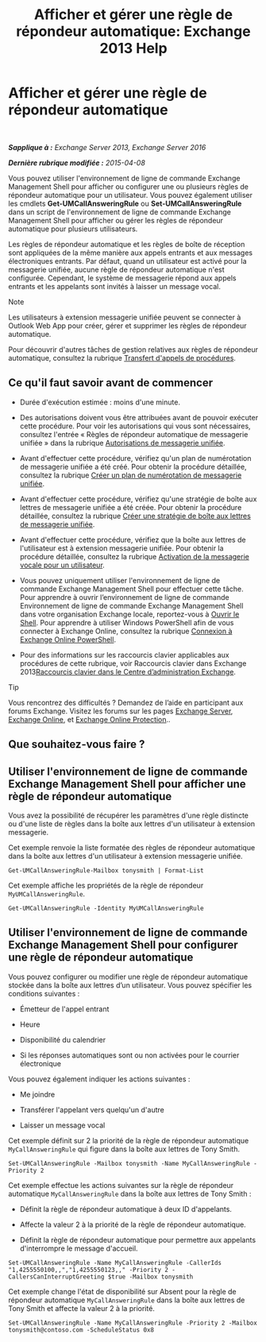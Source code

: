 ﻿---
title: 'Afficher et gérer une règle de répondeur automatique: Exchange 2013 Help'
TOCTitle: Afficher et gérer une règle de répondeur automatique
ms:assetid: de6d9fa1-7878-49a9-bddb-e3317d94f4d8
ms:mtpsurl: https://technet.microsoft.com/fr-fr/library/Dn140251(v=EXCHG.150)
ms:contentKeyID: 54652741
ms.date: 05/23/2018
mtps_version: v=EXCHG.150
ms.translationtype: MT
---

# Afficher et gérer une règle de répondeur automatique

 

_**Sapplique à :** Exchange Server 2013, Exchange Server 2016_

_**Dernière rubrique modifiée :** 2015-04-08_

Vous pouvez utiliser l'environnement de ligne de commande Exchange Management Shell pour afficher ou configurer une ou plusieurs règles de répondeur automatique pour un utilisateur. Vous pouvez également utiliser les cmdlets **Get-UMCallAnsweringRule** ou **Set-UMCallAnsweringRule** dans un script de l'environnement de ligne de commande Exchange Management Shell pour afficher ou gérer les règles de répondeur automatique pour plusieurs utilisateurs.

Les règles de répondeur automatique et les règles de boîte de réception sont appliquées de la même manière aux appels entrants et aux messages électroniques entrants. Par défaut, quand un utilisateur est activé pour la messagerie unifiée, aucune règle de répondeur automatique n'est configurée. Cependant, le système de messagerie répond aux appels entrants et les appelants sont invités à laisser un message vocal.

> [!NOTE]
> Les utilisateurs à extension messagerie unifiée peuvent se connecter à Outlook Web App pour créer, gérer et supprimer les règles de répondeur automatique.


Pour découvrir d'autres tâches de gestion relatives aux règles de répondeur automatique, consultez la rubrique [Transfert d'appels de procédures](https://docs.microsoft.com/fr-fr/exchange/voice-mail-unified-messaging/set-up-client-voice-mail-features/forwarding-calls-procedures).

## Ce qu'il faut savoir avant de commencer

  - Durée d'exécution estimée : moins d'une minute.

  - Des autorisations doivent vous être attribuées avant de pouvoir exécuter cette procédure. Pour voir les autorisations qui vous sont nécessaires, consultez l'entrée « Règles de répondeur automatique de messagerie unifiée » dans la rubrique [Autorisations de messagerie unifiée](unified-messaging-permissions-exchange-2013-help.md).

  - Avant d'effectuer cette procédure, vérifiez qu'un plan de numérotation de messagerie unifiée a été créé. Pour obtenir la procédure détaillée, consultez la rubrique [Créer un plan de numérotation de messagerie unifiée](https://docs.microsoft.com/fr-fr/exchange/voice-mail-unified-messaging/connect-voice-mail-system/create-um-dial-plan).

  - Avant d'effectuer cette procédure, vérifiez qu'une stratégie de boîte aux lettres de messagerie unifiée a été créée. Pour obtenir la procédure détaillée, consultez la rubrique [Créer une stratégie de boîte aux lettres de messagerie unifiée](create-a-um-mailbox-policy-exchange-2013-help.md).

  - Avant d'effectuer cette procédure, vérifiez que la boîte aux lettres de l'utilisateur est à extension messagerie unifiée. Pour obtenir la procédure détaillée, consultez la rubrique [Activation de la messagerie vocale pour un utilisateur](https://docs.microsoft.com/fr-fr/exchange/voice-mail-unified-messaging/set-up-voice-mail/enable-a-user-for-voice-mail).

  - Vous pouvez uniquement utiliser l'environnement de ligne de commande Exchange Management Shell pour effectuer cette tâche. Pour apprendre à ouvrir l’environnement de ligne de commande Environnement de ligne de commande Exchange Management Shell dans votre organisation Exchange locale, reportez-vous à [Ouvrir le Shell](https://technet.microsoft.com/fr-fr/library/dd638134\(v=exchg.150\)). Pour apprendre à utiliser Windows PowerShell afin de vous connecter à Exchange Online, consultez la rubrique [Connexion à Exchange Online PowerShell](https://go.microsoft.com/fwlink/p/?linkid=396554).

  - Pour des informations sur les raccourcis clavier applicables aux procédures de cette rubrique, voir Raccourcis clavier dans Exchange 2013[Raccourcis clavier dans le Centre d’administration Exchange](keyboard-shortcuts-in-the-exchange-admin-center-exchange-online-protection-help.md).

> [!TIP]
> Vous rencontrez des difficultés ? Demandez de l’aide en participant aux forums Exchange. Visitez les forums sur les pages <a href="https://go.microsoft.com/fwlink/p/?linkid=60612">Exchange Server</a>, <a href="https://go.microsoft.com/fwlink/p/?linkid=267542">Exchange Online</a>, et <a href="https://go.microsoft.com/fwlink/p/?linkid=285351">Exchange Online Protection</a>..


## Que souhaitez-vous faire ?

## Utiliser l'environnement de ligne de commande Exchange Management Shell pour afficher une règle de répondeur automatique

Vous avez la possibilité de récupérer les paramètres d'une règle distincte ou d'une liste de règles dans la boîte aux lettres d'un utilisateur à extension messagerie.

Cet exemple renvoie la liste formatée des règles de répondeur automatique dans la boîte aux lettres d'un utilisateur à extension messagerie unifiée.

    Get-UMCallAnsweringRule-Mailbox tonysmith | Format-List

Cet exemple affiche les propriétés de la règle de répondeur `MyUMCallAnsweringRule`.

    Get-UMCallAnsweringRule -Identity MyUMCallAnsweringRule

## Utiliser l'environnement de ligne de commande Exchange Management Shell pour configurer une règle de répondeur automatique

Vous pouvez configurer ou modifier une règle de répondeur automatique stockée dans la boîte aux lettres d’un utilisateur. Vous pouvez spécifier les conditions suivantes :

  - Émetteur de l'appel entrant

  - Heure

  - Disponibilité du calendrier

  - Si les réponses automatiques sont ou non activées pour le courrier électronique

Vous pouvez également indiquer les actions suivantes :

  - Me joindre

  - Transférer l'appelant vers quelqu'un d'autre

  - Laisser un message vocal

Cet exemple définit sur 2 la priorité de la règle de répondeur automatique `MyCallAnsweringRule` qui figure dans la boîte aux lettres de Tony Smith.

    Set-UMCallAnsweringRule -Mailbox tonysmith -Name MyCallAnsweringRule -Priority 2

Cet exemple effectue les actions suivantes sur la règle de répondeur automatique `MyCallAnsweringRule` dans la boîte aux lettres de Tony Smith :

  - Définit la règle de répondeur automatique à deux ID d'appelants.

  - Affecte la valeur 2 à la priorité de la règle de répondeur automatique.

  - Définit la règle de répondeur automatique pour permettre aux appelants d'interrompre le message d'accueil.

<!-- end list -->

    Set-UMCallAnsweringRule -Name MyCallAnsweringRule -CallerIds "1,4255550100,,","1,4255550123,," -Priority 2 -CallersCanInterruptGreeting $true -Mailbox tonysmith

Cet exemple change l'état de disponibilité sur Absent pour la règle de répondeur automatique `MyCallAnsweringRule` dans la boîte aux lettres de Tony Smith et affecte la valeur 2 à la priorité.

    Set-UMCallAnsweringRule -Name MyCallAnsweringRule -Priority 2 -Mailbox tonysmith@contoso.com -ScheduleStatus 0x8

